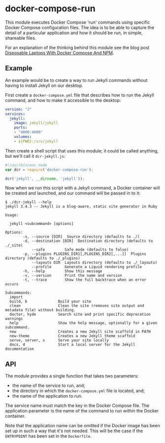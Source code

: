docker-compose-run
==================

This module executes Docker Compose 'run' commands using specific Docker Compose configuration files. The idea is to be able to capture the detail of a particular application and how it should be run, in simple, shareable files.

For an explanation of the thinking behind this module see the blog post [Disposable Laptops With Docker Compose And NPM](http://bit.ly/2tBCYHB).

## Example

An example would be to create a way to run Jekyll commands without having to install Jekyll on our desktop.

First create a `docker-compose.yml` file that describes how to run the Jekyll command, and how to make it accessible to the desktop:

```yaml
version: "2"
services:
  jekyll:
    image: jekyll/jekyll
    ports:
    - "4000:4000"
    volumes:
    - ${PWD}:/srv/jekyll
```

Then create a shell script that uses this module; it could be called anything, but we'll call it `dcr-jekyll.js`:

```javascript
#!/usr/bin/env node
var dcr = require('docker-compose-run');

dcr('jekyll', __dirname, 'jekyll'));
```

Now when we run this script with a Jekyll command, a Docker container will be created and launched, and our command will be passed in to it:

```shell
$ ./dcr-jekyll --help
jekyll 3.4.3 -- Jekyll is a blog-aware, static site generator in Ruby

Usage:

  jekyll <subcommand> [options]

Options:
        -s, --source [DIR]  Source directory (defaults to ./)
        -d, --destination [DIR]  Destination directory (defaults to ./_site)
            --safe         Safe mode (defaults to false)
        -p, --plugins PLUGINS_DIR1[,PLUGINS_DIR2[,...]]  Plugins directory (defaults to ./_plugins)
            --layouts DIR  Layouts directory (defaults to ./_layouts)
            --profile      Generate a Liquid rendering profile
        -h, --help         Show this message
        -v, --version      Print the name and version
        -t, --trace        Show the full backtrace when an error occurs

Subcommands:
  import
  build, b              Build your site
  clean                 Clean the site (removes site output and metadata file) without building.
  doctor, hyde          Search site and print specific deprecation warnings
  help                  Show the help message, optionally for a given subcommand.
  new                   Creates a new Jekyll site scaffold in PATH
  new-theme             Creates a new Jekyll theme scaffold
  serve, server, s      Serve your site locally
  docs, d               Start a local server for the Jekyll documentation
```

## API

The module provides a single function that takes two parameters:

* the name of the service to run, and;
* the directory in which the `docker-compose.yml` file is located, and;
* the name of the application to run.

The service name must match the key in the Docker Compose file. The application parameter is the name of the command to run _within_ the Docker container.

Note that the application name can be omitted if the Docker image has been set up in such a way that it's not needed. This will be the case if the `ENTRYPOINT` has been set in the `Dockerfile`.
